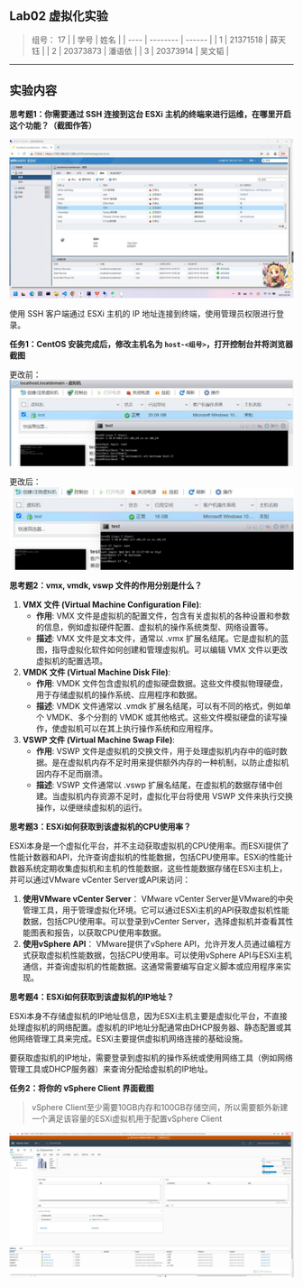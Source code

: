 ## Lab02 虚拟化实验

> 组号： 17
|      | 学号     | 姓名   |
| ---- | -------- | ------ |
| 1    | 21371518 | 薛天钰 |
| 2    | 20373873 | 潘语依 |
| 3    | 20373914 | 吴文韬 |

---

## 实验内容

**思考题1：你需要通过 SSH 连接到这台 ESXi 主机的终端来进行运维，在哪里开启这个功能？（截图作答）**

![3649aceaddee1c556a610ff02b4c9cb](photo_2023-10-19_21-55-49.jpg)

使用 SSH 客户端通过 ESXi 主机的 IP 地址连接到终端，使用管理员权限进行登录。

**任务1：CentOS 安装完成后，修改主机名为 `host-<组号>`，打开控制台并将浏览器截图**

更改前：![image-20231019012908091](photo_2023-10-19_21-51-35.jpg)

更改后：
![image-20231019013216700](photo_2023-10-19_21-51-19.jpg)

**思考题2：vmx, vmdk, vswp 文件的作用分别是什么？**

1. **VMX 文件 (Virtual Machine Configuration File)**:
   - **作用**: VMX 文件是虚拟机的配置文件，包含有关虚拟机的各种设置和参数的信息，例如虚拟硬件配置、虚拟机的操作系统类型、网络设置等。
   - **描述**: VMX 文件是文本文件，通常以 .vmx 扩展名结尾。它是虚拟机的蓝图，指导虚拟化软件如何创建和管理虚拟机。可以编辑 VMX 文件以更改虚拟机的配置选项。
2. **VMDK 文件 (Virtual Machine Disk File)**:
   - **作用**: VMDK 文件包含虚拟机的虚拟硬盘数据。这些文件模拟物理硬盘，用于存储虚拟机的操作系统、应用程序和数据。
   - **描述**: VMDK 文件通常以 .vmdk 扩展名结尾，可以有不同的格式，例如单个 VMDK、多个分割的 VMDK 或其他格式。这些文件模拟硬盘的读写操作，使虚拟机可以在其上执行操作系统和应用程序。
3. **VSWP 文件 (Virtual Machine Swap File)**:
   - **作用**: VSWP 文件是虚拟机的交换文件，用于处理虚拟机内存中的临时数据。是在虚拟机内存不足时用来提供额外内存的一种机制，以防止虚拟机因内存不足而崩溃。
   - **描述**: VSWP 文件通常以 .vswp 扩展名结尾，在虚拟机的数据存储中创建。当虚拟机内存资源不足时，虚拟化平台将使用 VSWP 文件来执行交换操作，以便继续虚拟机的运行。

**思考题3：ESXi如何获取到该虚拟机的CPU使用率？**

ESXi本身是一个虚拟化平台，并不主动获取虚拟机的CPU使用率。而ESXi提供了性能计数器和API，允许查询虚拟机的性能数据，包括CPU使用率。ESXi的性能计数器系统定期收集虚拟机和主机的性能数据，这些性能数据存储在ESXi主机上，并可以通过VMware vCenter Server或API来访问：

1. **使用VMware vCenter Server**：
   VMware vCenter Server是VMware的中央管理工具，用于管理虚拟化环境。它可以通过ESXi主机的API获取虚拟机性能数据，包括CPU使用率。可以登录到vCenter Server，选择虚拟机并查看其性能图表和报告，以获取CPU使用率数据。
2. **使用vSphere API**：
   VMware提供了vSphere API，允许开发人员通过编程方式获取虚拟机性能数据，包括CPU使用率。可以使用vSphere API与ESXi主机通信，并查询虚拟机的性能数据。这通常需要编写自定义脚本或应用程序来实现。

**思考题4：ESXi如何获取到该虚拟机的IP地址？**

ESXi本身不存储虚拟机的IP地址信息，因为ESXi主机主要是虚拟化平台，不直接处理虚拟机的网络配置。虚拟机的IP地址分配通常由DHCP服务器、静态配置或其他网络管理工具来完成。ESXi主要提供虚拟机网络连接的基础设施。

要获取虚拟机的IP地址，需要登录到虚拟机的操作系统或使用网络工具（例如网络管理工具或DHCP服务器）来查询分配给虚拟机的IP地址。

**任务2：将你的 vSphere Client 界面截图**

> vSphere Client至少需要10GB内存和100GB存储空间，所以需要额外新建一个满足该容量的ESXi虚拟机用于配置vSphere Client

![image-20231020011808939](image-20231020011808939.png)

